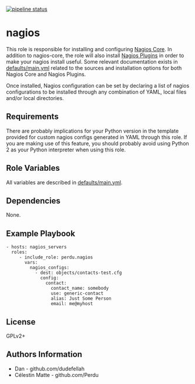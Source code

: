 [![pipeline status](https://gitlab.com/dudefellah/ansible-role-nagios/badges/main/pipeline.svg)](https://gitlab.com/dudefellah/ansible-role-nagios/-/commits/main)

nagios
=========

This role is responsible for installing and configuring
[Nagios Core](https://www.nagios.org/projects/nagios-core/). In addition to
nagios-core, the role will also install
[Nagios Plugins](https://www.nagios.org/downloads/nagios-plugins/) in order to
make your nagios install useful. Some relevant documentation exists in
[defaults/main.yml](defaults/main.yml) related to the sources and installation
options for both Nagios Core and Nagios Plugins.

Once installed, Nagios configuration can be set by declaring a list of nagios
configurations to be installed through any combination of YAML, local files
and/or local directories.

Requirements
------------

There are probably implications for your Python version in the template
provided for custom nagios configs generated in YAML through this role. If
you are making use of this feature, you should probably avoid using Python 2
as your Python interpreter when using this role.

Role Variables
--------------

All variables are described in [defaults/main.yml](defaults/main.yml).

Dependencies
------------

None.

Example Playbook
----------------

    - hosts: nagios_servers
      roles:
         - include_role: perdu.nagios
           vars:
             nagios_configs:
               - dest: objects/contacts-test.cfg
                 config:
                   contact:
                     contact_name: somebody
                     use: generic-contact
                     alias: Just Some Person
                     email: me@myhost

License
-------

GPLv2+

Authors Information
------------------

- Dan - github.com/dudefellah
- Célestin Matte - github.com/Perdu
